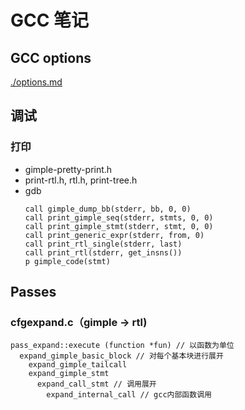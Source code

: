 # GCC 笔记

## GCC options

[./options.md](./options.md)

## 调试

### 打印

- gimple-pretty-print.h
- print-rtl.h, rtl.h, print-tree.h
- gdb
  ```
  call gimple_dump_bb(stderr, bb, 0, 0)
  call print_gimple_seq(stderr, stmts, 0, 0)
  call print_gimple_stmt(stderr, stmt, 0, 0)
  call print_generic_expr(stderr, from, 0)
  call print_rtl_single(stderr, last)
  call print_rtl(stderr, get_insns())
  p gimple_code(stmt)
  ```


## Passes

### cfgexpand.c（gimple -> rtl)

```
pass_expand::execute (function *fun) // 以函数为单位
  expand_gimple_basic_block // 对每个基本块进行展开
  	expand_gimple_tailcall
  	expand_gimple_stmt
  	  expand_call_stmt // 调用展开
  	    expand_internal_call // gcc内部函数调用
```
